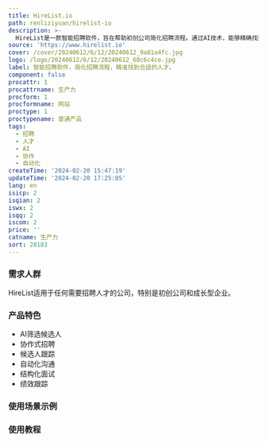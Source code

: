```yaml
---
title: HireList.io
path: renliziyuan/hirelist-io
description: >-
  HireList是一款智能招聘软件，旨在帮助初创公司简化招聘流程。通过AI技术，能够精确找到适合的人才，并提供高效的招聘工具。HireList的主要功能包括：AI筛选候选人、协作式招聘、候选人跟踪、自动化沟通、结构化面试、绩效跟踪等。无论是初创公司还是成熟企业，都能从HireList的功能和优势中受益。
source: 'https://www.hirelist.io'
cover: /cover/20240612/6/12/20240612_9a81a4fc.jpg
logo: /logo/20240612/6/12/20240612_68c6c4ce.jpg
label: 智能招聘软件，简化招聘流程，精准找到合适的人才。
component: false
procattr: 1
procattrname: 生产力
procform: 1
procformname: 网站
proctype: 1
proctypename: 普通产品
tags:
  - 招聘
  - 人才
  - AI
  - 协作
  - 自动化
createTime: '2024-02-20 15:47:19'
updateTime: '2024-02-20 17:25:05'
lang: en
isicp: 2
isqian: 2
iswx: 2
isqq: 2
iscom: 2
price: ''
catname: 生产力
sort: 28183
---
```




### 需求人群
HireList适用于任何需要招聘人才的公司，特别是初创公司和成长型企业。

### 产品特色
- AI筛选候选人
- 协作式招聘
- 候选人跟踪
- 自动化沟通
- 结构化面试
- 绩效跟踪

### 使用场景示例


### 使用教程


  
